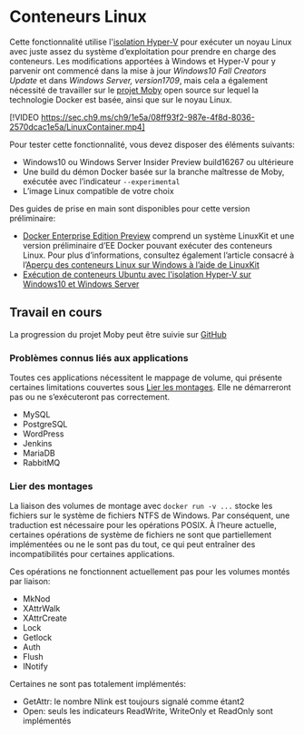 # <a name="linux-containers"></a>Conteneurs Linux

Cette fonctionnalité utilise l'[isolation Hyper-V](../manage-containers/hyperv-container.md) pour exécuter un noyau Linux avec juste assez du système d’exploitation pour prendre en charge des conteneurs. Les modifications apportées à Windows et Hyper-V pour y parvenir ont commencé dans la mise à jour _Windows10 Fall Creators Update_ et dans _Windows Server, version1709_, mais cela a également nécessité de travailler sur le [projet Moby](https://www.github.com/moby/moby) open source sur lequel la technologie Docker est basée, ainsi que sur le noyau Linux. 

[!VIDEO https://sec.ch9.ms/ch9/1e5a/08ff93f2-987e-4f8d-8036-2570dcac1e5a/LinuxContainer.mp4]

Pour tester cette fonctionnalité, vous devez disposer des éléments suivants:

- Windows10 ou Windows Server Insider Preview build16267 ou ultérieure
- Une build du démon Docker basée sur la branche maîtresse de Moby, exécutée avec l’indicateur `--experimental`
- L’image Linux compatible de votre choix

Des guides de prise en main sont disponibles pour cette version préliminaire:

- [Docker Enterprise Edition Preview](https://blog.docker.com/2017/09/docker-windows-server-1709/) comprend un système LinuxKit et une version préliminaire d’EE Docker pouvant exécuter des conteneurs Linux. Pour plus d’informations, consultez également l’article consacré à l’[Aperçu des conteneurs Linux sur Windows à l’aide de LinuxKit](https://go.microsoft.com/fwlink/?linkid=857061)
- [Exécution de conteneurs Ubuntu avec l'isolation Hyper-V sur Windows10 et Windows Server](https://go.microsoft.com/fwlink/?linkid=857067)


## <a name="work-in-progress"></a>Travail en cours

La progression du projet Moby peut être suivie sur [GitHub](https://github.com/moby/moby/issues/33850)


### <a name="known-app-issues"></a>Problèmes connus liés aux applications

Toutes ces applications nécessitent le mappage de volume, qui présente certaines limitations couvertes sous [Lier les montages](#Bind-mounts). Elle ne démarreront pas ou ne s’exécuteront pas correctement.

- MySQL
- PostgreSQL
- WordPress
- Jenkins
- MariaDB
- RabbitMQ


### <a name="bind-mounts"></a>Lier des montages

La liaison des volumes de montage avec `docker run -v ...` stocke les fichiers sur le système de fichiers NTFS de Windows. Par conséquent, une traduction est nécessaire pour les opérations POSIX. À l’heure actuelle, certaines opérations de système de fichiers ne sont que partiellement implémentées ou ne le sont pas du tout, ce qui peut entraîner des incompatibilités pour certaines applications.

Ces opérations ne fonctionnent actuellement pas pour les volumes montés par liaison:

- MkNod
- XAttrWalk
- XAttrCreate
- Lock
- Getlock
- Auth
- Flush
- INotify

Certaines ne sont pas totalement implémentés:

- GetAttr: le nombre Nlink est toujours signalé comme étant2
- Open: seuls les indicateurs ReadWrite, WriteOnly et ReadOnly sont implémentés
